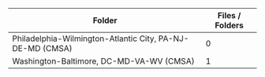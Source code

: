 | Folder                                                    |   Files / Folders |
|-----------------------------------------------------------|-------------------|
| Philadelphia-Wilmington-Atlantic City, PA-NJ-DE-MD (CMSA) |                 0 |
| Washington-Baltimore, DC-MD-VA-WV (CMSA)                  |                 1 |